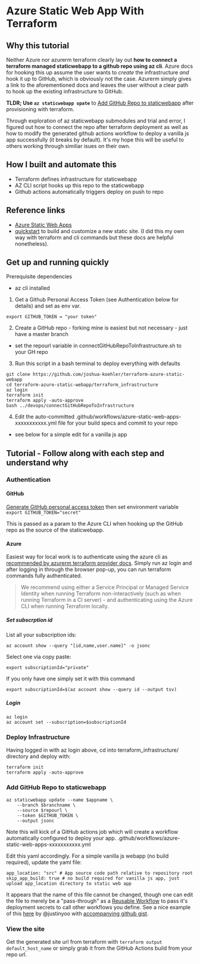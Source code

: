 # Azure Static Web App With Terraform

## Why this tutorial
Neither Azure nor azurerm terraform clearly lay out **how to connect a terraform managed staticwebapp to a github repo using az cli**.  Azure docs for hooking this up assume the user wants to _create_ the infrastructure _and_ hook it up to GitHub, which is obviously not the case.  Azurerm simply gives a link to the aforementioned docs and leaves the user without a clear path to hook up the existing infrastructure to GitHub. 

**TLDR; Use `az staticwebapp upate`** to [Add GitHub Repo to staticwebapp](https://github.com/joshua-koehler/azure-staticwebapp-terraform#add-github-repo-to-staticwebapp) after provisioning with terraform.

Through exploration of az staticwebapp submodules and trial and error, I figured out how to connect the repo after terraform deployment as well as how to modify the generated github actions workflow to deploy a vanilla js app successfully (it breaks by default).  It's my hope this will be useful to others working through similiar isues on their own.

## How I built and automate this
* Terraform defines infrastructure for staticwebapp
* AZ CLI script hooks up this repo to the staticwebapp
* Github actions automatically triggers deploy on push to repo

## Reference links
* [Azure Static Web Apps](https://docs.microsoft.com/azure/static-web-apps/overview) 
* [quickstart](https://docs.microsoft.com/azure/static-web-apps/getting-started?tabs=vanilla-javascript) to build and customize a new static site. (I did this my own way with terraform and cli commands but these docs are helpful nonetheless).

## Get up and running quickly 
Prerequisite dependencies
- az cli installed

1. Get a Github Personal Access Token (see Authentication below for details) and set as env var.
```
export GITHUB_TOKEN = "your token" 
```

2. Create a GitHub repo - forking mine is easiest but not necessary - just have a master branch
  - set the repourl variable in connectGitHubRepoToInfrastructure.sh to your GH repo

3. Run this script in a bash terminal to deploy everything with defaults
```
git clone https://github.com/joshua-koehler/terraform-azure-static-webapp
cd terraform-azure-static-webapp/terraform_infrastructure
az login
terraform init
terraform apply -auto-approve
bash ../devops/connectGitHubRepoToInfrastructure
```

4. Edit the auto-committed .github/workflows/azure-static-web-apps-xxxxxxxxxxx.yml file for your build specs and commit to your repo
  - see below for a simple edit for a vanilla js app 

## Tutorial - Follow along with each step and understand why

### Authentication

#### GitHub
[Generate GitHub personal access token](https://docs.github.com/en/enterprise-server@3.4/authentication/keeping-your-account-and-data-secure/creating-a-personal-access-token) then set environment variable `export GITHUB_TOKEN="secret"`

This is passed as a param to the Azure CLI when hooking up the GitHub repo as the source of the staticwebapp.

#### Azure
Easiest way for local work is to authenticate using the azure cli as [recommended by azurerm terraform provider docs](https://registry.terraform.io/providers/hashicorp/azurerm/latest/docs/guides/azure_cli).  Simply run az login and after logging in through the browser pop-up, you can run terraform commands fully authenticated.

> We recommend using either a Service Principal or Managed Service Identity when running Terraform non-interactively (such as when running Terraform in a CI server) - and authenticating using the Azure CLI when running Terraform locally.


##### Set subscrption id
List all your subscription ids:
```
az account show --query "[id,name,user.name]" -o jsonc
```

Select one via copy paste:
```
export subscriptionId="private"
```

If you only have one simply set it with this command
```
export subscriptionId=$(az account show --query id --output tsv)
```

##### Login

```
az login
az account set --subscription=$subscriptionId
```

### Deploy Infrastructure

Having logged in with az login above, cd into terraform_infrastructure/ directory and deploy with:
```
terraform init
terraform apply -auto-approve
```

### Add GitHub Repo to staticwebapp
```
az staticwebapp update --name $appname \
	--branch $branchname \
	--source $repourl \
	--token	$GITHUB_TOKEN \
	--output jsonc 
```

Note this will kick of a GitHub actions job which will create a workflow automatically configured to deploy your app.
.github/workflows/azure-static-web-apps-xxxxxxxxxxx.yml

Edit this yaml accordingly.  For a simple vanilla js webapp (no build required), update the yaml file:
```
app_location: "src" # App source code path relative to repository root
skip_app_build: true # no build required for vanilla js app, just upload app_location directory to static web app

```

It appears that the name of this file cannot be changed, though one can edit the file to merely be a "pass-through" as a [Reusable Workflow](https://docs.github.com/en/actions/learn-github-actions/reusing-workflows) to pass it's deployment secrets to call other workflows you define.  See a nice example of this [here](https://devkimchi.com/2021/12/01/refactoring-aswa-github-actions-workflow/) by @justinyoo with [accompanying github gist](https://gist.github.com/justinyoo/3f8de0ebaff5bdd7e41c961ed37b5b53).

### View the site
Get the generated site url from terraform with 
`terraform output default_host_name` or simply grab it from the GitHub Actions build from your repo url.
